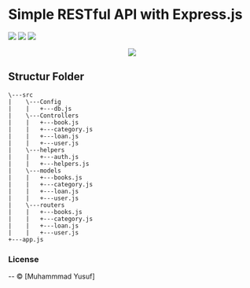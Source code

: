 # Simple RESTful API with Express.js
![](https://img.shields.io/badge/Code%20Style-Standard-yellow.svg)
![](https://img.shields.io/badge/Dependencies-Express-green.svg)
![](https://img.shields.io/badge/License-Beerware-yellowgreen.svg)

<p align="center">
  <a href="https://nodejs.org/">
    <img src="https://cdn-images-1.medium.com/max/871/1*d2zLEjERsrs1Rzk_95QU9A.png">
  </a>
</p>

## Structur Folder
```
\---src
|    \---Config
|    |   +---db.js            
|    \---Controllers
|    |   +---book.js
|    |   +---category.js
|    |   +---loan.js
|    |   +---user.js
|    \---helpers
|    |   +---auth.js
|    |   +---helpers.js
|    \---models
|    |   +---books.js
|    |   +---category.js
|    |   +---loan.js
|    |   +---user.js
|    \---routers
|    |   +---books.js
|    |   +---category.js
|    |   +---loan.js
|    |   +---user.js
+---app.js
```

### License
--
© [Muhammmad Yusuf]
